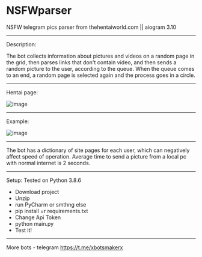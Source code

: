 # NSFWparser
NSFW telegram pics parser from thehentaiworld.com  || aiogram 3.10
________________________________
Description:

The bot collects information about pictures and videos on a random page in the grid, then parses links that don't contain video, and then sends a random picture to the user, according to the queue. When the queue comes to an end, a random page is selected again and the process goes in a circle.
________________________________
Hentai page:

![image](https://github.com/user-attachments/assets/21b3eab9-e0ea-4d61-8eab-5e91fbbed0bc)
________________________________
Example:

![image](https://github.com/user-attachments/assets/6f5ece11-1c0b-4de5-a4d0-595b3dac7c6f)
________________________________
The bot has a dictionary of site pages for each user, which can negatively affect speed of operation.
Average time to send a picture from a local pc with normal internet is 2 seconds.
________________________________
Setup:
Tested on Python 3.8.6
- Download project
- Unzip
- run PyCharm or smthng else
- pip install =r requirements.txt
- Change Api Token
- python main.py
- Test it!
________________________________
More bots - telegram https://t.me/xbotsmakerx
